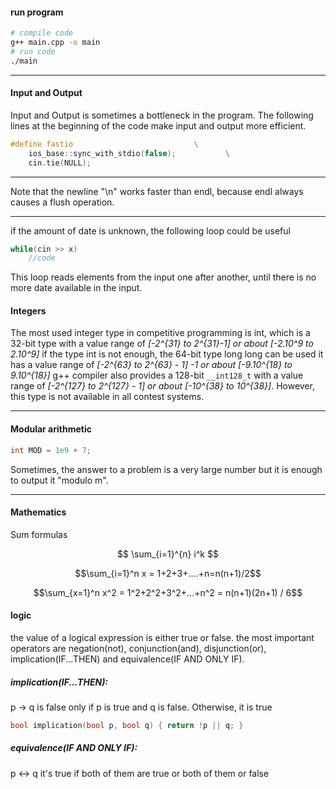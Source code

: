 #### run program
```bash
# compile code
g++ main.cpp -o main
# run code
./main
```

---

#### Input and Output
Input and Output is sometimes a bottleneck in the program. The following 
lines at the beginning of the code make input and output more efficient.
```cpp
#define fastio                           \
	ios_base::sync_with_stdio(false);           \
	cin.tie(NULL);
```

---

Note that the newline "\n" works faster than endl, because endl always
causes a flush operation.

---

if the amount of date is unknown, the following loop could be useful
```cpp
while(cin >> x)
	//code
```
This loop reads elements from the input one after another, until there is no more date available in the input.
#### Integers
The most used integer type in competitive programming is int, which is a 32-bit
type with a value range of *[-2^{31} to 2^{31}-1] or about [-2.10^9 to 2.10^9]*
if the type int is not enough, the 64-bit type long long can be used it has a 
value range of *[-2^{63} to 2^{63} - 1] -1 or about [-9.10^{18} to 9.10^{18}]*
g++ compiler also provides a 128-bit `__int128_t`
with a value range of *[-2^{127} to 2^{127} - 1] or about [-10^{38} to 10^{38}]*.
However, this type is not available in all contest systems.

---
#### Modular arithmetic
```cpp
int MOD = 1e9 + 7;
```
Sometimes, the answer to a problem is a very large number but it is enough to output it "modulo m".

---

#### Mathematics
Sum formulas


$$ \sum_{i=1}^{n} i^k $$


$$\sum_{i=1}^n x = 1+2+3+....+n=n(n+1)/2$$


$$\sum_{x=1}^n x^2 = 1^2+2^2+3^2+...+n^2 = n(n+1)(2n+1) / 6$$


#### logic
the value of a logical expression is either true or false. the most important operators are 
negation(not), conjunction(and), disjunction(or), implication(IF...THEN) and equivalence(IF AND ONLY IF). 
##### implication(IF...THEN):
p -> q
is false only if p is true and q is false. Otherwise, it is true
```cpp
bool implication(bool p, bool q) { return !p || q; }
```
##### equivalence(IF AND ONLY IF):
p <-> q
it's true if both of them are true or both of them or false
